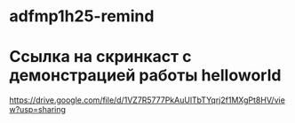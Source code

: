 # adfmp1h25-remind

# Ссылка на скринкаст с демонстрацией работы helloworld
https://drive.google.com/file/d/1VZ7R5777PkAuUlTbTYqrj2f1MXgPt8HV/view?usp=sharing
